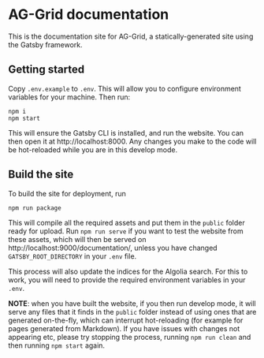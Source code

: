 # AG-Grid documentation

This is the documentation site for AG-Grid, a statically-generated site using the Gatsby framework.

## Getting started

Copy `.env.example` to `.env`. This will allow you to configure environment variables for your machine. Then run:

    npm i
    npm start

This will ensure the Gatsby CLI is installed, and run the website. You can then open it at http://localhost:8000. Any changes you make to the code will be hot-reloaded while you are in this develop mode.

## Build the site

To build the site for deployment, run

    npm run package

This will compile all the required assets and put them in the `public` folder ready for upload. Run `npm run serve` if you want to test the website from these assets, which will then be served
on http://localhost:9000/documentation/, unless you have changed `GATSBY_ROOT_DIRECTORY` in your `.env` file.

This process will also update the indices for the Algolia search. For this to work, you will need to provide the required environment variables in your `.env`.

**NOTE**: when you have built the website, if you then run develop mode, it will serve any files that it finds in the `public` folder instead of using ones that are generated on-the-fly, which can interrupt hot-reloading (for example for pages generated from Markdown). If you have issues with changes not appearing etc, please try stopping the process, running `npm run clean` and then running
`npm start` again.